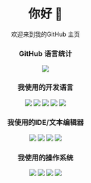 # <div align="center"> 你好 👋 </div>

<div align="center"> 欢迎来到我的GitHub 主页 </div>

### <div align="center"> GitHub 语言统计 </div>

<div align="center">
  <img src="https://github-readme-stats.vercel.app/api/top-langs/?username=hujiayucc&hide_border=true&layout=compact&langs_count=6&text_color=000&icon_color=fff&bg_color=0,52fa5a,4dfcff,c64dff&theme=graywhite" />
</div>

### <div align="center"> 我使用的开发语言 </div>

<div align="center">
  <img src="https://img.shields.io/badge/Kotlin-1.9.0-green?style=for-the-badge&logo=kotlin" />
  <img src="https://img.shields.io/badge/Java-21-purple?style=for-the-badge&logo=java" />
  <img src="https://img.shields.io/badge/C++-20-pink?style=for-the-badge&logo=cplusplus" />
  <img src="https://img.shields.io/badge/Python-3-yellow?style=for-the-badge&logo=python" />
  <img src="https://img.shields.io/badge/PHP-7-blue?style=for-the-badge&logo=php" />
</div>

### <div align="center"> 我使用的IDE/文本编辑器 </div>

<div align="center">
  <img src="https://img.shields.io/badge/Visual_Studio-2022-blue?style=for-the-badge&logo=VisualStudio" />
  <img src="https://img.shields.io/badge/Android_Studio-2023.2.1-blue?style=for-the-badge&logo=AndroidStudio" />
  <img src="https://img.shields.io/badge/Visual_Studio-_Code-blue?style=for-the-badge&logo=VisualStudioCode" />
  <img src="https://img.shields.io/badge/IntelliJ-IDEA-blue?style=for-the-badge&logo=IntelliJIDEA" />
</div>

### <div align="center"> 我使用的操作系统 </div>

<div align="center">
  <img src="https://img.shields.io/badge/Ubuntu-18.04-orange?style=for-the-badge&logo=Ubuntu" />
  <img src="https://img.shields.io/badge/CentOS-7-purple?style=for-the-badge&logo=CentOS" />
  <img src="https://img.shields.io/badge/Debian-11-pink?style=for-the-badge&logo=Debian" />
  <img src="https://img.shields.io/badge/Windows-11-blue?style=for-the-badge&logo=Windows" />
</div>
